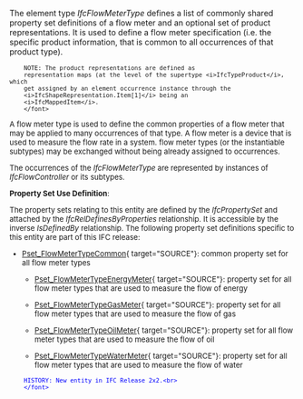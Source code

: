 ﻿The element type _IfcFlowMeterType_ defines a list of commonly shared property set definitions of a flow meter and an optional set of product representations. It is used to define a flow meter specification (i.e. the specific product information, that is common to all occurrences of that product type).

> <font size="-1">
		NOTE: The product representations are defined as
		representation maps (at the level of the supertype <i>IfcTypeProduct</i>, which
		get assigned by an element occurrence instance through the
		<i>IfcShapeRepresentation.Item[1]</i> being an
		<i>IfcMappedItem</i>.
    	</font>

A flow meter type is used to define the common properties of a flow meter that may be applied to many occurrences of that type. A flow meter is a device that is used to measure the flow rate in a system. flow meter types (or the instantiable subtypes) may be exchanged without being already assigned to occurrences.

The occurrences of the _IfcFlowMeterType_ are represented by instances of _IfcFlowController_ or its subtypes.

****Property Set Use Definition****:

The property sets relating to this entity are defined by the _IfcPropertySet_ and attached by the _IfcRelDefinesByProperties_ relationship. It is accessible by the inverse _IsDefinedBy_ relationship. The following property set definitions specific to this entity are part of this IFC release:

* [Pset_FlowMeterTypeCommon](../../psd/IfcHvacDomain/Pset_FlowMeterTypeCommon.xml){ target="SOURCE"}: common property set for all flow meter types 
    * [Pset_FlowMeterTypeEnergyMeter](../../psd/IfcHvacDomain/Pset_FlowMeterTypeEnergyMeter.xml){ target="SOURCE"}: property set for all flow meter types that are used to measure the flow of energy 

    * [Pset_FlowMeterTypeGasMeter](../../psd/IfcHvacDomain/Pset_FlowMeterTypeGasMeter.xml){ target="SOURCE"}: property set for all flow meter types that are used to measure the flow of gas 

    * [Pset_FlowMeterTypeOilMeter](../../psd/IfcHvacDomain/Pset_FlowMeterTypeOilMeter.xml){ target="SOURCE"}: property set for all flow meter types that are used to measure the flow of oil 

    * [Pset_FlowMeterTypeWaterMeter](../../psd/IfcHvacDomain/Pset_FlowMeterTypeWaterMeter.xml){ target="SOURCE"}: property set for all flow meter types that are used to measure the flow of water 


> <font color="#0000ff" size="-1">
    	HISTORY: New entity in IFC Release 2x2.<br>
    	</font>
